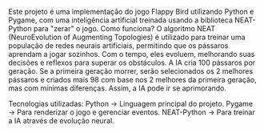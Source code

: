 Este projeto é uma implementação do jogo Flappy Bird utilizando Python e Pygame, com uma inteligência artificial treinada usando a biblioteca NEAT-Python para "zerar" o jogo.
Como funciona?
O algoritmo NEAT (NeuroEvolution of Augmenting Topologies) é utilizado para treinar uma população de redes neurais artificiais, permitindo que os pássaros aprendam a jogar sozinhos. Com o tempo, eles evoluem, melhorando suas decisões e reflexos para superar os obstáculos.
A IA cria 100 pássaros por geração. Se a primeira geração morrer, serão selecionados os 2 melhores pássaros e criados mais 98 com base nos 2 melhores da primeira geração, mas com mínimas diferenças. Assim, a IA pode ir se aprimorando.

Tecnologias utilizadas:
Python → Linguagem principal do projeto.
Pygame → Para renderizar o jogo e gerenciar eventos.
NEAT-Python → Para treinar a IA através de evolução neural.

